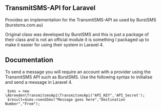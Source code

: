 ## TransmitSMS-API for Laravel

Provides an implementation for the TransmitSMS-API as used by BurstSMS (burstsms.com.au)

Original class was developed by BurstSMS and this is just a package of their class and is not an official module it is something I packaged up to make it easier for using their system in Laravel 4.  

##  Documentation

To send a message you will require an account with a provider using the TransmitSMS API such as BurstSMS.  Use the following syntax to initialise and send a message in Laravel 4.

	 $sms = new \Abreeden\TransmitsmsApi\TransmitsmsApi("API_KEY",'API_Secret');
	 $result=$sms->sendSms("Message goes here","Destination Number","From");

